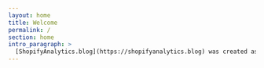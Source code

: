 ```yaml
---
layout: home
title: Welcome
permalink: /
section: home
intro_paragraph: >
  [ShopifyAnalytics.blog](https://shopifyanalytics.blog) was created as a central resource for all things Shopify analytics. We publish weekly blog posts, if you'd like to subscribe, you can do so [here](/subscribe).
---
```

